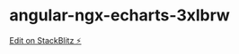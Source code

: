 # angular-ngx-echarts-3xlbrw

[Edit on StackBlitz ⚡️](https://stackblitz.com/edit/angular-ngx-echarts-3xlbrw)